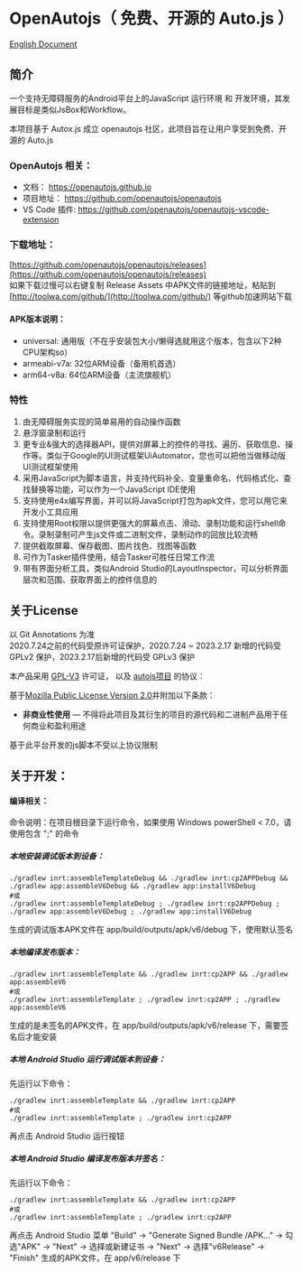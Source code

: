 # OpenAutojs（ 免费、开源的 Auto.js ）

[English Document](README.md)

## 简介

一个支持无障碍服务的Android平台上的JavaScript 运行环境 和 开发环境，其发展目标是类似JsBox和Workflow。

本项目基于 Autox.js 成立 openautojs 社区，此项目旨在让用户享受到免费、开源的 Auto.js

### OpenAutojs 相关：

* 文档： https://openautojs.github.io
* 项目地址： https://github.com/openautojs/openautojs
* VS Code 插件: https://github.com/openautojs/openautojs-vscode-extension

### 下载地址：
[https://github.com/openautojs/openautojs/releases](https://github.com/openautojs/openautojs/releases)  
如果下载过慢可以右键复制 Release Assets 中APK文件的链接地址，粘贴到 [http://toolwa.com/github/](http://toolwa.com/github/) 等github加速网站下载

#### APK版本说明：
- universal: 通用版（不在乎安装包大小/懒得选就用这个版本，包含以下2种CPU架构so）
- armeabi-v7a: 32位ARM设备（备用机首选）
- arm64-v8a: 64位ARM设备（主流旗舰机）

### 特性

1. 由无障碍服务实现的简单易用的自动操作函数
2. 悬浮窗录制和运行
3. 更专业&强大的选择器API，提供对屏幕上的控件的寻找、遍历、获取信息、操作等。类似于Google的UI测试框架UiAutomator，您也可以把他当做移动版UI测试框架使用
4. 采用JavaScript为脚本语言，并支持代码补全、变量重命名、代码格式化、查找替换等功能，可以作为一个JavaScript IDE使用
5. 支持使用e4x编写界面，并可以将JavaScript打包为apk文件，您可以用它来开发小工具应用
6. 支持使用Root权限以提供更强大的屏幕点击、滑动、录制功能和运行shell命令。录制录制可产生js文件或二进制文件，录制动作的回放比较流畅
7. 提供截取屏幕、保存截图、图片找色、找图等函数
8. 可作为Tasker插件使用，结合Tasker可胜任日常工作流
9. 带有界面分析工具，类似Android Studio的LayoutInspector，可以分析界面层次和范围、获取界面上的控件信息的

## 关于License

以 Git Annotations 为准  
2020.7.24之前的代码受原许可证保护，2020.7.24 ~ 2023.2.17 新增的代码受 GPLv2 保护，2023.2.17后新增的代码受 GPLv3 保护

本产品采用 [GPL-V3](https://opensource.org/licenses/GPL-2.0) 许可证，
以及 [autojs项目](https://github.com/hyb1996/Auto.js) 的协议：

基于[Mozilla Public License Version 2.0](https://github.com/hyb1996/NoRootScriptDroid/blob/master/LICENSE.md)并附加以下条款：

* **非商业性使用** — 不得将此项目及其衍生的项目的源代码和二进制产品用于任何商业和盈利用途

基于此平台开发的js脚本不受以上协议限制

## 关于开发：
#### 编译相关：
命令说明：在项目根目录下运行命令，如果使用 Windows powerShell < 7.0，请使用包含 ";" 的命令

##### 本地安装调试版本到设备：
```shell
./gradlew inrt:assembleTemplateDebug && ./gradlew inrt:cp2APPDebug && ./gradlew app:assembleV6Debug && ./gradlew app:installV6Debug
#或
./gradlew inrt:assembleTemplateDebug ; ./gradlew inrt:cp2APPDebug ; ./gradlew app:assembleV6Debug ; ./gradlew app:installV6Debug
```
生成的调试版本APK文件在 app/build/outputs/apk/v6/debug 下，使用默认签名

##### 本地编译发布版本：
```shell
./gradlew inrt:assembleTemplate && ./gradlew inrt:cp2APP && ./gradlew app:assembleV6
#或
./gradlew inrt:assembleTemplate ; ./gradlew inrt:cp2APP ; ./gradlew app:assembleV6
```
生成的是未签名的APK文件，在 app/build/outputs/apk/v6/release 下，需要签名后才能安装

##### 本地 Android Studio 运行调试版本到设备：
先运行以下命令：

```shell
./gradlew inrt:assembleTemplate && ./gradlew inrt:cp2APP
#或
./gradlew inrt:assembleTemplate ; ./gradlew inrt:cp2APP
```

再点击 Android Studio 运行按钮

##### 本地 Android Studio 编译发布版本并签名：
先运行以下命令：

```shell
./gradlew inrt:assembleTemplate && ./gradlew inrt:cp2APP
#或
./gradlew inrt:assembleTemplate ; ./gradlew inrt:cp2APP
```

再点击 Android Studio 菜单 "Build" -> "Generate Signed Bundle /APK..." -> 勾选"APK" -> "Next" -> 选择或新建证书 -> "Next" -> 选择"v6Release" -> "Finish"
生成的APK文件，在 app/v6/release 下
